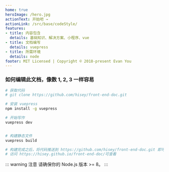 ```yaml
---
home: true
heroImage: /hero.jpg
actionText: 开始吧 →
actionLink: /src/base/codeStyle/
features:
- title: 内容包含
  details: 基础知识、解决方案、小程序、vue
- title: 文档编写
  details: vuepress
- title: 所需环境
  details: node
footer: MIT Licensed | Copyright © 2018-present Evan You
---
```

### 如何编辑此文档，像数 1, 2, 3 一样容易

```bash
# 获取代码
# git clone https://github.com/hisey/front-end-doc.git

# 安装 vuepress 
npm install -g vuepress

# 开始写作
vuepress dev 


# 构建静态文件
vuepress build  

# 构建完成之后，将代码推送到 https://github.com/hisey/front-end-doc.git 即可，
# 访问 https://hisey.github.io/front-end-doc/可查看
```

::: warning 注意
请确保你的 Node.js 版本 >= 8。
:::


